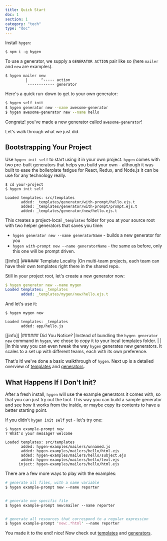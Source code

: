 ```yaml
---
title: Quick Start
doc: 1
section: 1
category: "tech"
type: "doc"
---
```


Install `hygen`:

```
$ npm i -g hygen
```

To use a generator, we supply a `GENERATOR ACTION` pair like so (here `mailer` and `new` are examples).

```
$ hygen mailer new
         |      ^----- action
         `------------ generator
```

Here's a quick run-down to get to your own generator:

```bash
$ hygen self init
$ hygen generator new --name awesome-generator
$ hygen awesome-generator new --name hello
```

Congratz! you've made a new generator called `awesome-generator`!

Let's walk through what we just did.

## Bootstrapping Your Project

Use `hygen init self` to start using it in your own project. `hygen` comes with two pre-built generators that helps you build your own - although it was built to ease the boilerplate fatigue for React, Redux, and Node.js it can be use for any technology really.

```yaml{2}
$ cd your-project
$ hygen init self

Loaded templates: src/templates
       added: _templates/generator/with-prompt/hello.ejs.t
       added: _templates/generator/with-prompt/prompt.ejs.t
       added: _templates/generator/new/hello.ejs.t
```

This creates a project-local `_templates` folder for you at your source root with two helper generators that saves you time:

* `hygen generator new --name generatorName` - builds a new generator for you
* `hygen with-prompt new --name generatorName` - the same as before, only this one will be prompt driven.

[[info]]
|###### Template Locality
|On multi-team projects, each team can have their own templates right there in the shared repo.

Still in your project root, let's create a new generator now:

```yaml
$ hygen generator new --name mygen
Loaded templates: _templates
       added: _templates/mygen/new/hello.ejs.t
```

And let's use it:

```yaml{4}
$ hygen mygen new

Loaded templates: _templates
       added: app/hello.js
```

[[info]]
|###### Did You Notice?
|Instead of bundling the `hygen generator new` command in `hygen`, we chose to _copy_ it to your local templates folder.
|
|
|In this way you can even tweak the way `hygen` generates new generators. It scales to a set up with different teams, each with its own preference.

That's it! we've done a basic walkthrough of `hygen`. Next up is a detailed overview of [templates](templates) and [generators](generators).

## What Happens If I Don't Init?

After a fresh install, `hygen` will use the example generators it comes with, so that you can just try out the tool. This way you can build a sample generator and see how it works from the inside, or maybe copy its contents to have a better starting point.

If you didn't `hygen init self` yet - let's try one:

```yaml{1}
$ hygen example-prompt new
? What's your message? welcome

Loaded templates: src/templates
       added: hygen-examples/mailers/unnamed.js
       added: hygen-examples/mailers/hello/html.ejs
       added: hygen-examples/mailers/hello/subject.ejs
       added: hygen-examples/mailers/hello/text.ejs
      inject: hygen-examples/mailers/hello/html.ejs
```

There are a few more ways to play with the examples:

```perl
# generate all files, with a name variable
$ hygen example-prompt new --name reporter


# generate one specific file
$ hygen example-prompt new:mailer --name reporter


# generate all resources that correspond to a regular expression
$ hygen example-prompt 'new:.*html' --name reporter
```

You made it to the end! nice! Now check out [templates](templates) and [generators](generators).
